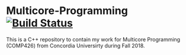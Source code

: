 # Multicore-Programming [![Build Status](https://travis-ci.com/prince-chrismc/Multicore-Programming.svg?branch=master)](https://travis-ci.com/prince-chrismc/Multicore-Programming)
This is a C++ repository to contain my work for Multicore Programming (COMP426) from Concordia Universirty during Fall 2018.
